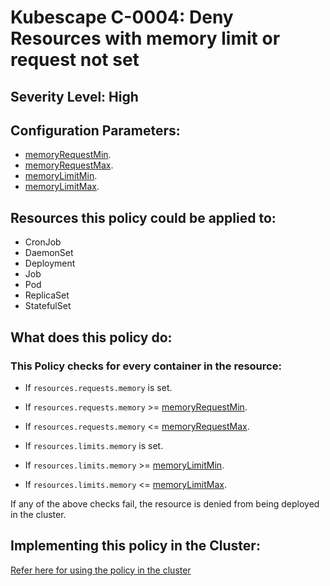 # Kubescape C-0004: Deny Resources with memory limit or request not set

## Severity Level: High

## Configuration Parameters:
* [memoryRequestMin](https://hub.armosec.io/docs/configuration_parameter_memory_request_min).
* [memoryRequestMax](https://hub.armosec.io/docs/configuration_parameter_memory_request_max).
* [memoryLimitMin](https://hub.armosec.io/docs/configuration_parameter_memory_limit_min).
* [memoryLimitMax](https://hub.armosec.io/docs/configuration_parameter_memory_limit_max).

## Resources this policy could be applied to:
* CronJob
* DaemonSet
* Deployment
* Job
* Pod
* ReplicaSet
* StatefulSet

## What does this policy do:
### This Policy checks for every container in the resource:
* If `resources.requests.memory` is set.
* If `resources.requests.memory` >= [memoryRequestMin](https://hub.armosec.io/docs/configuration_parameter_memory_request_min).
* If `resources.requests.memory` <= [memoryRequestMax](https://hub.armosec.io/docs/configuration_parameter_memory_request_max).

* If `resources.limits.memory` is set.
* If `resources.limits.memory` >= [memoryLimitMin](https://hub.armosec.io/docs/configuration_parameter_memory_limit_min).
* If `resources.limits.memory` <= [memoryLimitMax](https://hub.armosec.io/docs/configuration_parameter_memory_limit_max).

If any of the above checks fail, the resource is denied from being deployed in the cluster.

## Implementing this policy in the Cluster:
[Refer here for using the policy in the cluster](https://github.com/kubescape/cel-admission-library#using-the-library)